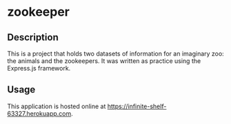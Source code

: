 # zookeeper

## Description

This is a project that holds two datasets of information for an imaginary zoo: the animals and the zookeepers. It was written as practice using the Express.js framework.

## Usage

This application is hosted online at https://infinite-shelf-63327.herokuapp.com.